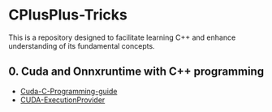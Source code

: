 # CPlusPlus-Tricks
This is a repository designed to facilitate learning C++ and enhance understanding of its fundamental concepts.

## 0. Cuda and Onnxruntime with C++ programming
- [Cuda-C-Programming-guide](https://docs.nvidia.com/cuda/cuda-c-programming-guide/)  
- [CUDA-ExecutionProvider](https://onnxruntime.ai/docs/execution-providers/CUDA-ExecutionProvider.html)
